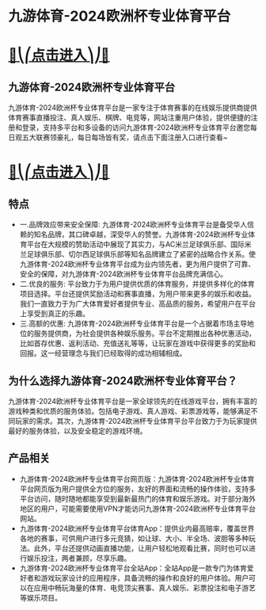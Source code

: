 # 九游体育-2024欧洲杯专业体育平台

# [🍉⎝⎛点击进入⎞⎠🍉](https://kkdd668.cn)
## 九游体育-2024欧洲杯专业体育平台
九游体育-2024欧洲杯专业体育平台是一家专注于体育赛事的在线娱乐提供商提供体育赛事直播投注、真人娱乐、棋牌、电竞等，网站注重用户体验，提供便捷的注册和登录，支持多平台和多设备的访问九游体育-2024欧洲杯专业体育平台邀您每日观五大联赛领豪礼，每日每场皆有奖，请点击下面注册入口进行查看~
# [🍉⎝⎛点击进入⎞⎠🍉](https://kkdd668.cn)

## 特点
- 一.品牌效应带来安全保障: 九游体育-2024欧洲杯专业体育平台是备受华人信赖的知名品牌，其口碑卓越，深受华人的赞誉。九游体育-2024欧洲杯专业体育平台在大规模的赞助活动中展现了其实力，与AC米兰足球俱乐部、国际米兰足球俱乐部、切尔西足球俱乐部等知名品牌建立了紧密的战略合作关系。使九游体育-2024欧洲杯专业体育平台成为业内领先者，更为用户提供了可靠、安全的保障，对九游体育-2024欧洲杯专业体育平台品牌充满信心。
- 二.优良的服务: 平台致力于为用户提供优质的体育服务，并提供多样化的体育项目选择。平台还提供奖励活动和赛事直播，为用户带来更多的娱乐和收益。我们一直致力于为广大体育爱好者提供专业、高品质的服务，希望用户在平台上享受到真正的乐趣。
- 三.高额的优惠: 九游体育-2024欧洲杯专业体育平台是一个占据着市场主导地位的服务提供商，为社会提供各种娱乐服务。平台不定期推出各种优惠活动，比如首存优惠、返利活动、充值送礼等等，让玩家在游戏中获得更多的奖励和回报。这一经营理念与我们已经取得的成功相辅相成。

## 为什么选择九游体育-2024欧洲杯专业体育平台？
九游体育-2024欧洲杯专业体育平台是一家全球领先的在线游戏平台，拥有丰富的游戏种类和优质的服务体验。包括电子游戏、真人游戏、彩票游戏等，能够满足不同玩家的需求。其次，九游体育-2024欧洲杯专业体育平台平台致力于为玩家提供最好的服务体验，以及安全稳定的游戏环境。
## 产品相关
- 九游体育-2024欧洲杯专业体育平台网页版：九游体育-2024欧洲杯专业体育平台网页版为用户提供全方位的服务，友好的界面和流畅的操作体验，支持多平台访问，随时随地都能享受到最新最热门的体育和娱乐游戏。对于部分海外地区的用户，可能需要使用VPN才能访问九游体育-2024欧洲杯专业体育平台网站。
- 九游体育-2024欧洲杯专业体育平台体育App：提供业内最高赔率，覆盖世界各地的赛事，可供用户进行多元竞猜，如让球、大小、半全场、波胆等多种玩法。此外，平台还提供动画直播功能，让用户轻松地观看比赛，同时也可以进行娱乐投注，两者兼顾，尽享乐趣。
- 九游体育-2024欧洲杯专业体育平台全站App：全站App是一款专门为体育爱好者和游戏玩家设计的应用程序，具备流畅的操作和良好的用户体验。用户可以在应用中畅玩海量的体育、电竞顶尖赛事、真人娱乐、彩票投注和电子游艺等娱乐项目。
